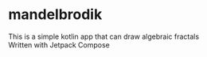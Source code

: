 # mandelbrodik
This is a simple kotlin app that can draw algebraic fractals  
Written with Jetpack Compose
